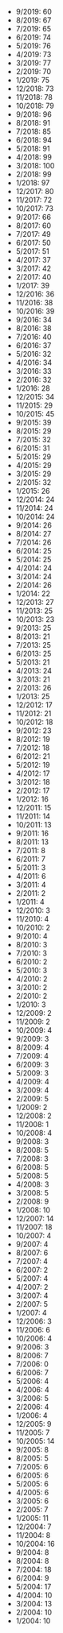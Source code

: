 *  9/2019: 60
*  8/2019: 67
*  7/2019: 65
*  6/2019: 74
*  5/2019: 76
*  4/2019: 73
*  3/2019: 77
*  2/2019: 70
*  1/2019: 75
*  12/2018: 73
*  11/2018: 78
*  10/2018: 79
*  9/2018: 96
*  8/2018: 91
*  7/2018: 85
*  6/2018: 94
*  5/2018: 91
*  4/2018: 99
*  3/2018: 100
*  2/2018: 99
*  1/2018: 97
*  12/2017: 80
*  11/2017: 72
*  10/2017: 73
*  9/2017: 66
*  8/2017: 60
*  7/2017: 49
*  6/2017: 50
*  5/2017: 51
*  4/2017: 37
*  3/2017: 42
*  2/2017: 40
*  1/2017: 39
*  12/2016: 36
*  11/2016: 38
*  10/2016: 39
*  9/2016: 34
*  8/2016: 38
*  7/2016: 40
*  6/2016: 37
*  5/2016: 32
*  4/2016: 34
*  3/2016: 33
*  2/2016: 32
*  1/2016: 28
*  12/2015: 34
*  11/2015: 29
*  10/2015: 45
*  9/2015: 39
*  8/2015: 29
*  7/2015: 32
*  6/2015: 31
*  5/2015: 29
*  4/2015: 29
*  3/2015: 29
*  2/2015: 32
*  1/2015: 26
*  12/2014: 24
*  11/2014: 24
*  10/2014: 24
*  9/2014: 26
*  8/2014: 27
*  7/2014: 26
*  6/2014: 25
*  5/2014: 25
*  4/2014: 24
*  3/2014: 24
*  2/2014: 26
*  1/2014: 22
*  12/2013: 27
*  11/2013: 25
*  10/2013: 23
*  9/2013: 25
*  8/2013: 21
*  7/2013: 25
*  6/2013: 25
*  5/2013: 21
*  4/2013: 24
*  3/2013: 21
*  2/2013: 26
*  1/2013: 25
*  12/2012: 17
*  11/2012: 21
*  10/2012: 18
*  9/2012: 23
*  8/2012: 19
*  7/2012: 18
*  6/2012: 21
*  5/2012: 19
*  4/2012: 17
*  3/2012: 18
*  2/2012: 17
*  1/2012: 16
*  12/2011: 15
*  11/2011: 14
*  10/2011: 13
*  9/2011: 16
*  8/2011: 13
*  7/2011: 8
*  6/2011: 7
*  5/2011: 3
*  4/2011: 6
*  3/2011: 4
*  2/2011: 2
*  1/2011: 4
*  12/2010: 3
*  11/2010: 4
*  10/2010: 2
*  9/2010: 4
*  8/2010: 3
*  7/2010: 3
*  6/2010: 2
*  5/2010: 3
*  4/2010: 2
*  3/2010: 2
*  2/2010: 2
*  1/2010: 3
*  12/2009: 2
*  11/2009: 2
*  10/2009: 4
*  9/2009: 3
*  8/2009: 4
*  7/2009: 4
*  6/2009: 3
*  5/2009: 3
*  4/2009: 4
*  3/2009: 4
*  2/2009: 5
*  1/2009: 2
*  12/2008: 2
*  11/2008: 1
*  10/2008: 4
*  9/2008: 3
*  8/2008: 5
*  7/2008: 3
*  6/2008: 5
*  5/2008: 5
*  4/2008: 3
*  3/2008: 5
*  2/2008: 9
*  1/2008: 10
*  12/2007: 14
*  11/2007: 18
*  10/2007: 4
*  9/2007: 4
*  8/2007: 6
*  7/2007: 4
*  6/2007: 2
*  5/2007: 4
*  4/2007: 2
*  3/2007: 4
*  2/2007: 5
*  1/2007: 4
*  12/2006: 3
*  11/2006: 6
*  10/2006: 4
*  9/2006: 3
*  8/2006: 7
*  7/2006: 0
*  6/2006: 7
*  5/2006: 4
*  4/2006: 4
*  3/2006: 5
*  2/2006: 4
*  1/2006: 4
*  12/2005: 9
*  11/2005: 7
*  10/2005: 14
*  9/2005: 8
*  8/2005: 5
*  7/2005: 6
*  6/2005: 6
*  5/2005: 6
*  4/2005: 6
*  3/2005: 6
*  2/2005: 7
*  1/2005: 11
*  12/2004: 7
*  11/2004: 8
*  10/2004: 16
*  9/2004: 8
*  8/2004: 8
*  7/2004: 18
*  6/2004: 9
*  5/2004: 17
*  4/2004: 10
*  3/2004: 13
*  2/2004: 10
*  1/2004: 10